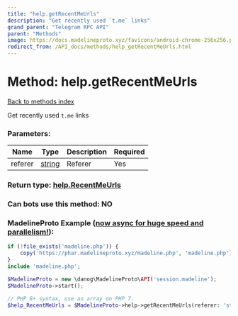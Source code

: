 ```yaml
---
title: "help.getRecentMeUrls"
description: "Get recently used `t.me` links"
grand_parent: "Telegram RPC API"
parent: "Methods"
image: https://docs.madelineproto.xyz/favicons/android-chrome-256x256.png
redirect_from: /API_docs/methods/help_getRecentMeUrls.html
---
```

# Method: help.getRecentMeUrls
[Back to methods index](index.html)



Get recently used `t.me` links

### Parameters:

| Name     |    Type       | Description | Required |
|----------|---------------|-------------|----------|
|referer|[string](/API_docs/types/string.html) | Referer | Yes|


### Return type: [help.RecentMeUrls](/API_docs/types/help.RecentMeUrls.html)

### Can bots use this method: **NO**


### MadelineProto Example ([now async for huge speed and parallelism!](https://docs.madelineproto.xyz/docs/ASYNC.html)):


```php
if (!file_exists('madeline.php')) {
    copy('https://phar.madelineproto.xyz/madeline.php', 'madeline.php');
}
include 'madeline.php';

$MadelineProto = new \danog\MadelineProto\API('session.madeline');
$MadelineProto->start();

// PHP 8+ syntax, use an array on PHP 7.
$help_RecentMeUrls = $MadelineProto->help->getRecentMeUrls(referer: 'string', );
```

